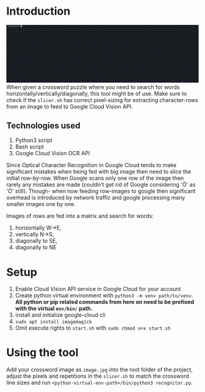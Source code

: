# Introduction
![](recognitor_intro.gif)
When given a crossword puzzle where you need to search for words horizontally/vertically/diagonally, this tool might be of use.
Make sure to check if the `slicer.sh` has correct pixel-sizing for extracting character-rows from an image to feed to Google
Cloud Vision API.

## Technologies used
1. Python3 script
1. Bash script
1. Google Cloud Vision OCR API

Since Optical Character Recognition in Google Cloud tends to make significant mistakes when being
fed with big image then need to slice the initial row-by-row. When Google scans only one row of the
image then rarely any mistakes are made (couldn't get rid of Google considering 'Õ' as 'Ö' still).
Though- when now feeding row-images to google then significant overhead is introduced by network
traffic and google processing many smaller images one by one.

Images of rows are fed into a matrix and search for words:
1. horizontally W->E,
1. vertically N->S,
1. diagonally to SE,
1. diagonally to NE

# Setup
1. Enable Cloud Vision API service in Google Cloud for your account
1. Create python virtual environment with `python3 -m venv path/to/venv`. **All python or pip related commands from here on need to be prefixed with the virtual `env/bin/` path.**
1. install and initialize google-cloud cli
1. `sudo apt install imagemagick`
1. Omit execute rights to `start.sh` with `sudo chmod u+x start.sh`

# Using the tool
Add your crossword image as `image.jpg` into the root folder of the project, adjust the pixels and repetitions in the `slicer.sh` to match the crossword line sizes and run `<python-virtual-env-path>/bin/python3 recognitor.py`.
